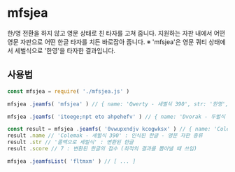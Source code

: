 # mfsjea 

한/영 전환을 하지 않고 영문 상태로 친 타자를 고쳐 줍니다. 
지원하는 자판 내에서 어떤 영문 자판으로 어떤 한글 타자를 치든 바로잡아 줍니다. 
※ 'mfsjea'은 영문 쿼티 상태에서 세벌식으로 '한영'을 타자한 결과입니다. 

## 사용법 
```js 
const mfsjea = require( './mfsjea.js' ) 

mfsjea .jeamfs( 'mfsjea' ) // { name: 'Qwerty - 세벌식 390', str: '한영', count: 2, score: 2 } 

mfsjea .jeamfs( 'itoege;npt eto ahpehefv' ) // { name: 'Dvorak - 두벌식 표준', str: '한영키가 안 먹어요.', count: 8, score: 8 } 

const result = mfsjea .jeamfs( '0vwupxndjv kcogwksx' ) // { name: 'Colemak - 세벌식 390', str: '콜맥으로 세벌식', count: 7, score: 7 } 
result .name // 'Colemak - 세벌식 390' : 인식된 한글 - 영문 자판 종류 
result .str // '콜맥으로 세벌식' : 변환된 한글 
result .score // 7 : 변환된 한글의 점수 (최적의 결과를 뽑아낼 때 쓰임) 

mfsjea .jeamfsList( 'fltmxm' ) // [ ... ] 
``` 

